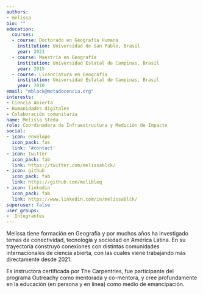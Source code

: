 ```yaml
---
authors:
- melissa
bio: ""
education:
  courses:
  - course: Doctorado en Geografía Humana
    institution: Universidad de San Pablo, Brasil
    year: 2021
  - course: Maestría en Geografía
    institution: Universidad Estatal de Campinas, Brasil
    year: 2015
  - course: Licenciatura en Geografía
    institution: Universidad Estatal de Campinas, Brasil
    year: 2010
email: "mblack@metadocencia.org"
interests:
- Ciencia Abierta
- Humanidades digitales
- Colaboración comunitaria
name: Melissa Steda
role: Coordinadora de Infraestructura y Medición de Impacto
social:
- icon: envelope
  icon_pack: fas
  link: '#contact'
- icon: twitter
  icon_pack: fab
  link: https://twitter.com/melissablck/
- icon: github
  icon_pack: fab
  link: https://github.com/melibleq
- icon: linkedin
  icon_pack: fab
  link: https://www.linkedin.com/in/melissablck/
superuser: false
user_groups:
-  Integrantes
---
```


Melissa tiene formación en Geografía y por muchos años ha investigado temas de conectividad, tecnología y sociedad en América Latina. En su trayectoria construyó conexiones con distintas comunidades internacionales de ciencia abierta, con las cuales viene trabajando más directamente desde 2021.

Es instructora certificada por The Carpentries, fue participante del programa Outreachy como mentorada y co-mentora, y cree profundamente en la educación (en persona y en línea) como medio de emancipación.

